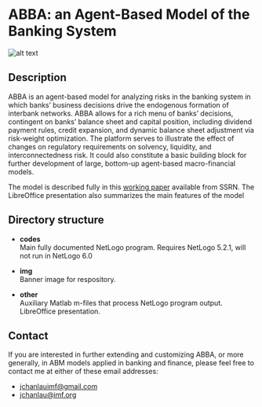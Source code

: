 # ABBA: an Agent-Based Model of the Banking System

![alt text](https://github.com/jchanlauimf/ABBA/blob/master/img/ABBA-wide.JPG)

## Description


ABBA is an agent-based model for analyzing risks in the banking system in which banks’ business decisions drive the endogenous formation of interbank networks. ABBA allows for a rich menu of banks’ decisions, contingent on banks’ balance sheet and capital position, including dividend payment rules, credit expansion, and dynamic balance sheet adjustment via risk-weight optimization. The platform serves to illustrate the effect of changes on regulatory requirements on solvency, liquidity, and interconnectedness risk. It could also constitute a basic building block for further development of large, bottom-up agent-based macro-financial models.

The model is described fully in this [working paper](https://papers.ssrn.com/sol3/papers.cfm?abstract_id=2784228) available from SSRN. The LibreOffice presentation also summarizes the main features of the model

## Directory structure

- **codes**  
  Main fully documented NetLogo program. Requires NetLogo 5.2.1, will not run in NetLogo 6.0

- **img**  
  Banner image for respository.
  
- **other**  
  Auxiliary Matlab m-files that process NetLogo program output.  
  LibreOffice presentation.

## Contact

If you are interested in further extending and customizing ABBA, or more generally, in ABM models applied in banking and finance, please feel free to contact me at either of these email addresses:

- jchanlauimf@gmail.com
- jchanlau@imf.org


